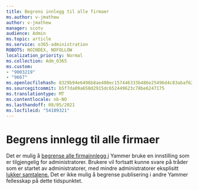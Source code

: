 ```yaml
---
title: Begrens innlegg til alle firmaer
ms.author: v-jmathew
author: v-jmathew
manager: scotv
audience: Admin
ms.topic: article
ms.service: o365-administration
ROBOTS: NOINDEX, NOFOLLOW
localization_priority: Normal
ms.collection: Adm_O365
ms.custom:
- "9003219"
- "9667"
ms.openlocfilehash: 8329b94e6496b8ae408ec157446333b486e25496d4c83abaf62bd22b9f8a1f3c
ms.sourcegitcommit: b5f7da89a650d2915dc652449623c78be6247175
ms.translationtype: MT
ms.contentlocale: nb-NO
ms.lasthandoff: 08/05/2021
ms.locfileid: "54109321"
---
```

# <a name="restrict-posting-to-all-company"></a>Begrens innlegg til alle firmaer

Det er mulig å [begrense alle firmainnlegg i](https://support.microsoft.com/office/restrict-all-company-posts-in-yammer-3219d2ae-db15-4c9f-9dd2-28559ae39a97) Yammer bruke en innstilling som er tilgjengelig for administratorer. Brukere vil fortsatt kunne svare på tråder som er startet av administratorer, med mindre administratorer eksplisitt [lukker samtalene.](https://support.microsoft.com/office/pin-close-and-report-conversations-in-yammer-62a5fbc2-ff1b-4418-9334-d2b4b17062cb) Det er ikke mulig å begrense publisering i andre Yammer fellesskap på dette tidspunktet.
